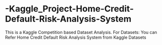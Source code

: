 # -Kaggle_Project-Home-Credit-Default-Risk-Analysis-System

This is a Kaggle Competition based Dataset Analysis. For Datasets: You can Refer Home Credit Default Risk Analysis System from Kaggle Datasets
